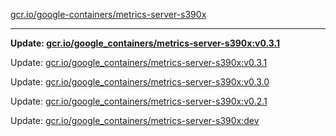 [gcr.io/google-containers/metrics-server-s390x](https://hub.docker.com/r/cruse/metrics-server-s390x/tags/) 

----
**Update: [gcr.io/google_containers/metrics-server-s390x:v0.3.1](https://hub.docker.com/r/cruse/metrics-server-s390x/tags/)**

Update: [gcr.io/google_containers/metrics-server-s390x:v0.3.1](https://hub.docker.com/r/cruse/metrics-server-s390x/tags/)

Update: [gcr.io/google_containers/metrics-server-s390x:v0.3.0](https://hub.docker.com/r/cruse/metrics-server-s390x/tags/)

Update: [gcr.io/google_containers/metrics-server-s390x:v0.2.1](https://hub.docker.com/r/cruse/metrics-server-s390x/tags/)

Update: [gcr.io/google_containers/metrics-server-s390x:dev](https://hub.docker.com/r/cruse/metrics-server-s390x/tags/)

